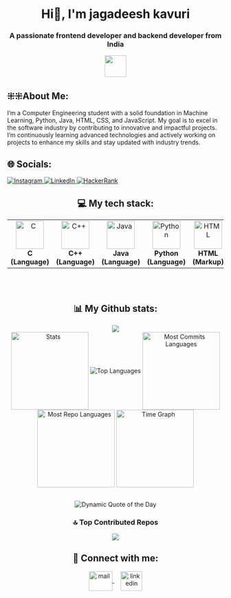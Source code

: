 <h1 align="center">Hi👋, I'm jagadeesh kavuri</h1> 
<h3 align="center">A passionate frontend developer and backend developer from India</h3> 
<p align="center">
 <img src="https://readme-typing-svg.demolab.com?font=Poppins&color=FFD700&size=30&center=true&vCenter=true&width=450&duration=1500&pause=1000&lines=Software+Engineer;Web+Developer;App+Developer;Artificial+Intelligence;Machine+Learning;Data+Science" width="auto" height="50"/>
</p> 
<h2 id="h2">⁜⁜About Me:</h2>
<p>I’m a Computer Engineering student with a solid foundation in Machine Learning, Python, Java, HTML, CSS, and JavaScript. My goal is to excel in the software industry by contributing to innovative and impactful projects. I’m continuously learning advanced technologies and actively working on projects to enhance my skills and stay updated with industry trends.</p>  

## 🌐 Socials: 
<a href="https://instagram.com/k.jagadeesh_3" target="_blank"> 
  <img src="https://img.shields.io/badge/Instagram-%23E4405F.svg?logo=Instagram&logoColor=white" alt="Instagram">
</a> 
<a href="https://www.linkedin.com/in/kavuri-jagadeesh" target="_blank">
  <img src="https://img.shields.io/badge/LinkedIn-%230077B5.svg?logo=linkedin&logoColor=white" alt="LinkedIn">
</a> 
<a href="https://www.hackerrank.com/jagadeeshkavuri3" target="_blank">
  <img src="https://img.shields.io/badge/HackerRank-%232EC866.svg?logo=HackerRank&logoColor=white" alt="HackerRank">
</a> 
<h2 align="center">💻 My tech stack:</h2>
<table align="center">
<tr>
   <td align="center"><img src="https://cdn.worldvectorlogo.com/logos/c-1.svg" alt="C" width="65" height="65"/><br><b>C (Language)</b></td>
   <td align="center"><img src="https://cdn.worldvectorlogo.com/logos/c.svg" alt="C++" width="65" height="65"/><br><b>C++ (Language)</b></td>
   <td align="center"><img src="https://cdn.worldvectorlogo.com/logos/java-14.svg" alt="Java" width="65" height="65"/><br><b>Java (Language)</b></td>
   <td align="center"><img src="https://cdn.worldvectorlogo.com/logos/python-5.svg" alt="Python" width="65" height="65"/><br><b>Python (Language)</b></td>
   <td align="center"><img src="https://cdn.worldvectorlogo.com/logos/html-1.svg" alt="HTML" width="65" height="65"/><br><b>HTML (Markup)</b></td>
   <td align="center"><img src="https://cdn.worldvectorlogo.com/logos/css-3.svg" alt="CSS" width="65" height="65"/><br><b>CSS (Stylesheet)</b></td>
   <td align="center"><img src="https://cdn.worldvectorlogo.com/logos/logo-javascript.svg" alt="JavaScript" width="65" height="65"/><br><b>JavaScript (Language)</b></td>
   <td align="center"><img src="https://cdn.worldvectorlogo.com/logos/nodejs-icon.svg" alt="NodeJS" width="65" height="65"/><br><b>Node JS (Runtime)</b></td>
   <td align="center"><img src="https://cdn.worldvectorlogo.com/logos/mongodb-icon-1-1.svg" alt="MongoDB" width="65" height="65"/><br><b>MongoDB (Database)</b></td>
</tr>
</table>
<br>
<br>
<h2 align="center">📊 My Github stats:</h2>
<div align=center>
  <img src="https://github-profile-trophy.vercel.app/?username=Jagadeeshkavuri1&row=2&column=3&theme=radical&margin-w=2&margin-h=2&no-frame=true"/>
</div>
<div align="center">
  <img align="center" src="http://github-profile-summary-cards.vercel.app/api/cards/stats?username=Jagadeeshkavuri1&theme=radical" height="180em" alt="Stats"/>
  <img align="center" src="https://github-readme-stats.vercel.app/api/top-langs?username=Jagadeeshkavuri1&hide_border=true&no-bg=true&no-frame=true&layout=compact&theme=radical&langs_count=8" alt="Top Languages"/>
  <img align="center" src="http://github-profile-summary-cards.vercel.app/api/cards/most-commit-language?username=Jagadeeshkavuri1&theme=radical" height="180em" alt="Most Commits Languages"/>
  <img align="center" src="http://github-profile-summary-cards.vercel.app/api/cards/repos-per-language?username=Jagadeeshkavuri1&theme=radical" height="180em" alt="Most Repo Languages"/>
  <img align="center" src="http://github-profile-summary-cards.vercel.app/api/cards/productive-time?username=Jagadeeshkavuri1&theme=radical&utcOffset=5.30" height="180em" alt="Time Graph"/> 
</div>

</div>
<br>
<p align="center">
  <img src="https://quotes-github-readme.vercel.app/api?type=horizontal&theme=radical" alt="Dynamic Quote of the Day"/>
</p> 

<div align="center">
  
### 🔝 Top Contributed Repos
![](https://github-contributor-stats.vercel.app/api?username=jagadeeshkavuri1&limit=100&theme=dark&combine_all_yearly_contributions=true)

</div>


<h2 align="center">🔗 Connect with me:</h2>
<p align="center">
  <a href="mailto:jagadeeshkavuri3@gmail.com" target="_blank">
    <img align="center" src="https://cdn.worldvectorlogo.com/logos/official-gmail-icon-2020-.svg" alt="mail" height="45" width="55" />
  </a>
 &nbsp;&nbsp;&nbsp;
  <a href="https://www.linkedin.com/in/kavuri-jagadeesh?utm_source=share&utm_campaign=share_via&utm_content=profile&utm_medium=android_app" target="_blank">
    <img align="center" src="https://cdn.worldvectorlogo.com/logos/linkedin-icon-3.svg" alt="linkedin" height="45" width="50" />
  </a>
</p>
 <!--
**Jagadeeshkavuri1/Jagadeeshkavuri1** is a ✨ _special_ ✨ repository because its `README.md` (this file) appears on your GitHub profile.

Here are some ideas to get you started:

- 🔭 I’m currently working on ...
- 🌱 I’m currently learning ...
- 👯 I’m looking to collaborate on ...
- 🤔 I’m looking for help with ...
- 💬 Ask me about ...
- 📫 How to reach me: ...
- 😄 Pronouns: ...
- ⚡ Fun fact: ...
-->
